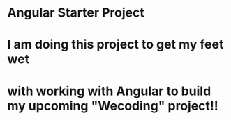 # Angular Starter Project
# I am doing this project to get my feet wet
# with working with Angular to build my upcoming "Wecoding" project!!
